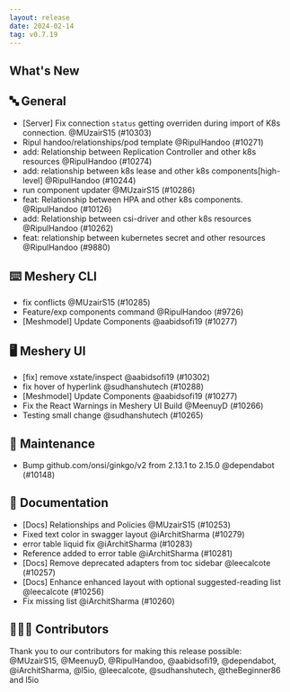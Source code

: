 ```yaml
---
layout: release
date: 2024-02-14
tag: v0.7.19
---
```


## What's New
## 🔤 General
- [Server] Fix connection `status` getting overriden during import of K8s connection. @MUzairS15 (#10303)
- Ripul handoo/relationships/pod template @RipulHandoo (#10271)
- add: Relationship between Replication Controller and other k8s resources @RipulHandoo (#10274)
- add: relationship between k8s lease and other k8s components[high-level] @RipulHandoo (#10244)
- run component updater @MUzairS15 (#10286)
- feat: Relationship between HPA and other k8s components. @RipulHandoo (#10126)
- add: Relationship between csi-driver and other k8s resources @RipulHandoo (#10262)
- feat: relationship between kubernetes secret and other resources @RipulHandoo (#9880)

## ⌨️ Meshery CLI

- fix conflicts @MUzairS15 (#10285)
- Feature/exp components command @RipulHandoo (#9726)
- [Meshmodel] Update Components  @aabidsofi19 (#10277)

## 🖥 Meshery UI

- [fix] remove xstate/inspect @aabidsofi19 (#10302)
- fix hover of hyperlink @sudhanshutech (#10288)
- [Meshmodel] Update Components  @aabidsofi19 (#10277)
- Fix the React Warnings in Meshery UI Build @MeenuyD (#10266)
- Testing small change  @sudhanshutech (#10265)

## 🧰 Maintenance

- Bump github.com/onsi/ginkgo/v2 from 2.13.1 to 2.15.0 @dependabot (#10148)

## 📖 Documentation

- [Docs] Relationships and Policies @MUzairS15 (#10253)
- Fixed text color in swagger layout @iArchitSharma (#10279)
- error table liquid fix @iArchitSharma (#10283)
- Reference added to error table @iArchitSharma (#10281)
- [Docs] Remove deprecated adapters from toc sidebar @leecalcote (#10257)
- [Docs] Enhance enhanced layout with optional suggested-reading list @leecalcote (#10256)
- Fix missing list @iArchitSharma (#10260)

## 👨🏽‍💻 Contributors

Thank you to our contributors for making this release possible:
@MUzairS15, @MeenuyD, @RipulHandoo, @aabidsofi19, @dependabot, @iArchitSharma, @l5io, @leecalcote, @sudhanshutech, @theBeginner86 and l5io
